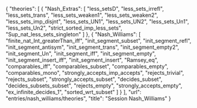 {
    "theories": [
        {
            "Nash_Extras": [
                "less_setsD",
                "less_sets_irrefl",
                "less_sets_trans",
                "less_sets_weaken1",
                "less_sets_weaken2",
                "less_sets_imp_disjnt",
                "less_sets_UN1",
                "less_sets_UN2",
                "less_sets_Un1",
                "less_sets_Un2",
                "strict_sorted_imp_less_sets",
                "Sup_nat_less_sets_singleton"
            ]
        },
        {
            "Nash_Williams": [
                "finite_nat_Int_greaterThan_iff",
                "init_segment_subset",
                "init_segment_refl",
                "init_segment_antisym",
                "init_segment_trans",
                "init_segment_empty2",
                "init_segment_Un",
                "init_segment_iff",
                "init_segment_empty",
                "init_segment_insert_iff",
                "init_segment_insert",
                "Ramsey_eq",
                "comparables_iff",
                "comparables_subset",
                "comparables_empty",
                "comparables_mono",
                "strongly_accepts_imp_accepts",
                "rejects_trivial",
                "rejects_subset",
                "strongly_accepts_subset",
                "decides_subset",
                "decides_subsets_subset",
                "rejects_empty",
                "strongly_accepts_empty",
                "ex_infinite_decides_1",
                "sorted_wrt_subset"
            ]
        }
    ],
    "url": "entries/nash_williams/theories",
    "title": "Session Nash_Williams"
}